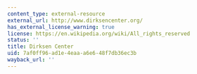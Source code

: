 ```yaml
---
content_type: external-resource
external_url: http://www.dirksencenter.org/
has_external_license_warning: true
license: https://en.wikipedia.org/wiki/All_rights_reserved
status: ''
title: Dirksen Center
uid: 7af0ff96-ad1e-4eaa-a6e6-48f7db36ec3b
wayback_url: ''
---
```

